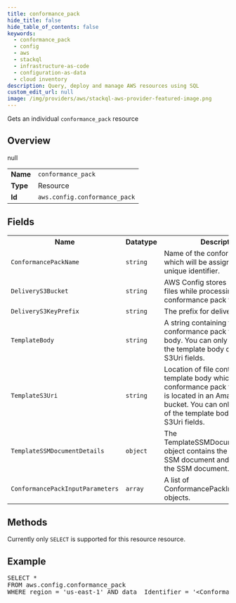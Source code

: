 ```yaml
---
title: conformance_pack
hide_title: false
hide_table_of_contents: false
keywords:
  - conformance_pack
  - config
  - aws
  - stackql
  - infrastructure-as-code
  - configuration-as-data
  - cloud inventory
description: Query, deploy and manage AWS resources using SQL
custom_edit_url: null
image: /img/providers/aws/stackql-aws-provider-featured-image.png
---
```

Gets an individual <code>conformance_pack</code> resource

## Overview
<table><tbody>
<tr><td><b>Name</b></td><td><code>conformance_pack</code></td></tr>
<tr><td><b>Type</b></td><td>Resource</td></tr>
null
<tr><td><b>Id</b></td><td><code>aws.config.conformance_pack</code></td></tr>
</tbody></table>

## Fields
<table><tbody>
<tr><th>Name</th><th>Datatype</th><th>Description</th></tr>
<tr><td><code>ConformancePackName</code></td><td><code>string</code></td><td>Name of the conformance pack which will be assigned as the unique identifier.</td></tr>
<tr><td><code>DeliveryS3Bucket</code></td><td><code>string</code></td><td>AWS Config stores intermediate files while processing conformance pack template.</td></tr>
<tr><td><code>DeliveryS3KeyPrefix</code></td><td><code>string</code></td><td>The prefix for delivery S3 bucket.</td></tr>
<tr><td><code>TemplateBody</code></td><td><code>string</code></td><td>A string containing full conformance pack template body. You can only specify one of the template body or template S3Uri fields.</td></tr>
<tr><td><code>TemplateS3Uri</code></td><td><code>string</code></td><td>Location of file containing the template body which points to the conformance pack template that is located in an Amazon S3 bucket. You can only specify one of the template body or template S3Uri fields.</td></tr>
<tr><td><code>TemplateSSMDocumentDetails</code></td><td><code>object</code></td><td>The TemplateSSMDocumentDetails object contains the name of the SSM document and the version of the SSM document.</td></tr>
<tr><td><code>ConformancePackInputParameters</code></td><td><code>array</code></td><td>A list of ConformancePackInputParameter objects.</td></tr>

</tbody></table>

## Methods
Currently only <code>SELECT</code> is supported for this resource resource.

## Example
<pre>
SELECT * 
FROM aws.config.conformance_pack
WHERE region = 'us-east-1' AND data__Identifier = '&lt;ConformancePackName&gt;'
</pre>
